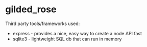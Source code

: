 # gilded_rose

Third party tools/frameworks used:
 - express - provides a nice, easy way to create a node API fast
 - sqlite3 - lightweight SQL db that can run in memory

